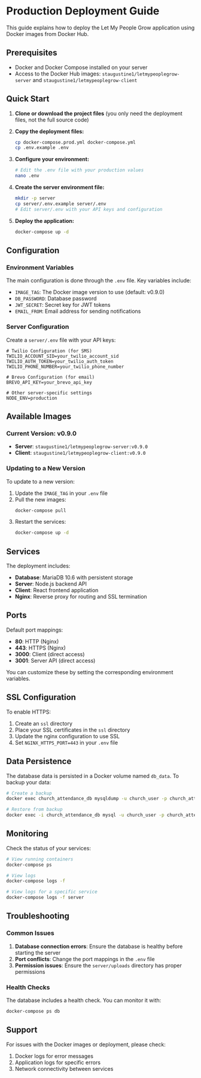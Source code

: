 # Production Deployment Guide

This guide explains how to deploy the Let My People Grow application using Docker images from Docker Hub.

## Prerequisites

- Docker and Docker Compose installed on your server
- Access to the Docker Hub images: `staugustine1/letmypeoplegrow-server` and `staugustine1/letmypeoplegrow-client`

## Quick Start

1. **Clone or download the project files** (you only need the deployment files, not the full source code)

2. **Copy the deployment files:**
   ```bash
   cp docker-compose.prod.yml docker-compose.yml
   cp .env.example .env
   ```

3. **Configure your environment:**
   ```bash
   # Edit the .env file with your production values
   nano .env
   ```

4. **Create the server environment file:**
   ```bash
   mkdir -p server
   cp server/.env.example server/.env
   # Edit server/.env with your API keys and configuration
   ```

5. **Deploy the application:**
   ```bash
   docker-compose up -d
   ```

## Configuration

### Environment Variables

The main configuration is done through the `.env` file. Key variables include:

- `IMAGE_TAG`: The Docker image version to use (default: v0.9.0)
- `DB_PASSWORD`: Database password
- `JWT_SECRET`: Secret key for JWT tokens
- `EMAIL_FROM`: Email address for sending notifications

### Server Configuration

Create a `server/.env` file with your API keys:

```env
# Twilio Configuration (for SMS)
TWILIO_ACCOUNT_SID=your_twilio_account_sid
TWILIO_AUTH_TOKEN=your_twilio_auth_token
TWILIO_PHONE_NUMBER=your_twilio_phone_number

# Brevo Configuration (for email)
BREVO_API_KEY=your_brevo_api_key

# Other server-specific settings
NODE_ENV=production
```

## Available Images

### Current Version: v0.9.0

- **Server**: `staugustine1/letmypeoplegrow-server:v0.9.0`
- **Client**: `staugustine1/letmypeoplegrow-client:v0.9.0`

### Updating to a New Version

To update to a new version:

1. Update the `IMAGE_TAG` in your `.env` file
2. Pull the new images:
   ```bash
   docker-compose pull
   ```
3. Restart the services:
   ```bash
   docker-compose up -d
   ```

## Services

The deployment includes:

- **Database**: MariaDB 10.6 with persistent storage
- **Server**: Node.js backend API
- **Client**: React frontend application
- **Nginx**: Reverse proxy for routing and SSL termination

## Ports

Default port mappings:

- **80**: HTTP (Nginx)
- **443**: HTTPS (Nginx)
- **3000**: Client (direct access)
- **3001**: Server API (direct access)

You can customize these by setting the corresponding environment variables.

## SSL Configuration

To enable HTTPS:

1. Create an `ssl` directory
2. Place your SSL certificates in the `ssl` directory
3. Update the nginx configuration to use SSL
4. Set `NGINX_HTTPS_PORT=443` in your `.env` file

## Data Persistence

The database data is persisted in a Docker volume named `db_data`. To backup your data:

```bash
# Create a backup
docker exec church_attendance_db mysqldump -u church_user -p church_attendance > backup.sql

# Restore from backup
docker exec -i church_attendance_db mysql -u church_user -p church_attendance < backup.sql
```

## Monitoring

Check the status of your services:

```bash
# View running containers
docker-compose ps

# View logs
docker-compose logs -f

# View logs for a specific service
docker-compose logs -f server
```

## Troubleshooting

### Common Issues

1. **Database connection errors**: Ensure the database is healthy before starting the server
2. **Port conflicts**: Change the port mappings in the `.env` file
3. **Permission issues**: Ensure the `server/uploads` directory has proper permissions

### Health Checks

The database includes a health check. You can monitor it with:

```bash
docker-compose ps db
```

## Support

For issues with the Docker images or deployment, please check:

1. Docker logs for error messages
2. Application logs for specific errors
3. Network connectivity between services 